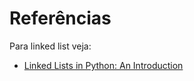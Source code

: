 # Referências

Para linked list veja:

   * [Linked Lists in Python: An Introduction](https://realpython.com/linked-lists-python/)